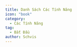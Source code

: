 ```yaml
---
title: Danh Sách Các Tính Năng
icon: "book"
category:
  - Các Tính Năng
tag:
  - Bắt Đầu
author: Schvis
---
```


<AutoCatalog />